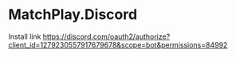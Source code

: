 # MatchPlay.Discord


Install link
https://discord.com/oauth2/authorize?client_id=1279230557917679678&scope=bot&permissions=84992